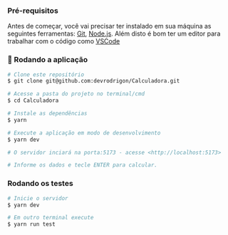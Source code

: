 ### Pré-requisitos

Antes de começar, você vai precisar ter instalado em sua máquina as seguintes ferramentas:
[Git](https://git-scm.com), [Node.js](https://nodejs.org/en/). Além disto é bom ter um editor para
trabalhar com o código como [VSCode](https://code.visualstudio.com/)

### 🎲 Rodando a aplicação

```bash
# Clone este repositório
$ git clone git@github.com:devrodrigon/Calculadora.git

# Acesse a pasta do projeto no terminal/cmd
$ cd Calculadora

# Instale as dependências
$ yarn

# Execute a aplicação em modo de desenvolvimento
$ yarn dev

# O servidor inciará na porta:5173 - acesse <http://localhost:5173>

# Informe os dados e tecle ENTER para calcular.
```

### Rodando os testes

```bash
# Inicie o servidor
$ yarn dev

# Em outro terminal execute
$ yarn run test
```
